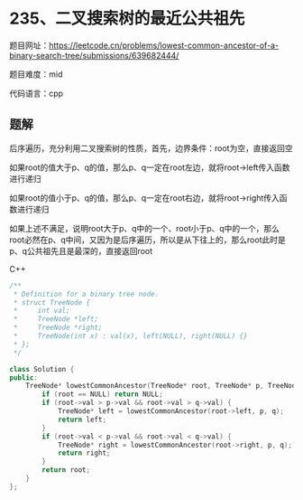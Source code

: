 # 235、二叉搜索树的最近公共祖先
题目网址：https://leetcode.cn/problems/lowest-common-ancestor-of-a-binary-search-tree/submissions/639682444/

题目难度：mid

代码语言：cpp
## 题解
后序遍历，充分利用二叉搜索树的性质，首先，边界条件：root为空，直接返回空

如果root的值大于p、q的值，那么p、q一定在root左边，就将root->left传入函数进行递归

如果root的值小于p、q的值，那么p、q一定在root右边，就将root->right传入函数进行递归

如果上述不满足，说明root大于p、q中的一个、root小于p、q中的一个，那么root必然在p、q中间，又因为是后序遍历，所以是从下往上的，那么root此时是p、q公共祖先且是最深的，直接返回root

C++
```cpp
/**
 * Definition for a binary tree node.
 * struct TreeNode {
 *     int val;
 *     TreeNode *left;
 *     TreeNode *right;
 *     TreeNode(int x) : val(x), left(NULL), right(NULL) {}
 * };
 */

class Solution {
public:
    TreeNode* lowestCommonAncestor(TreeNode* root, TreeNode* p, TreeNode* q) {
        if (root == NULL) return NULL;
        if (root->val > p->val && root->val > q->val) {
            TreeNode* left = lowestCommonAncestor(root->left, p, q);
            return left;
        }
        if (root->val < p->val && root->val < q->val) {
            TreeNode* right = lowestCommonAncestor(root->right, p, q);
            return right;
        }
        return root;
    }
};
```
